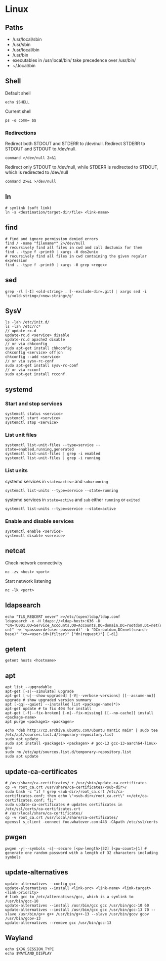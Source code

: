 # Linux

## Paths

- /usr/local/sbin
- /usr/sbin
- /usr/local/bin
- /usr/bin
- executables in /usr/local/bin/ take precedence over /usr/bin/
- ~/.local/bin

## Shell

Default shell
```
echo $SHELL
```
Current shell
```
ps -o comm= $$
```

### Redirections

Redirect both STDOUT and STDERR to /dev/null.
Redirect STDERR to STDOUT and STDOUT to /dev/null.
```
command >/dev/null 2>&1
```

Redirect only STDOUT to /dev/null, while STDERR is redirected to STDOUT, which is redirected to /dev/null
```
command 2>&1 >/dev/null
```

## ln
```
# symlink (soft link)
ln -s <destination/target-dir/file> <link-name>
```

## find

```
# find and ignore permission denied errors
find / -name "filename*" 2>/dev/null
# recursively find all files in cwd and call dos2unix for them
find . -type f -print0 | xargs -0 dos2unix
# recursively find all files in cwd containing the given regular expression
find . -type f -print0 | xargs -0 grep <regex>
```

## sed

```
grep -rl [-I] <old-string> . [--exclude-dir=.git] | xargs sed -i 's/<old-string>/<new-string>/g'
```

## SysV

```
ls -lah /etc/init.d/
ls -lah /etc/rc*
// update-rc.d
update-rc.d <service> disable
update-rc.d apache2 disable
// or via chkconfig
sudo apt-get install chkconfig
chkconfig <service> off|on
chkconfig --add <service>
// or via sysv-rc-conf
sudo apt-get install sysv-rc-conf
// or via rcconf
sudo apt-get install rcconf
```

## systemd

### Start and stop services
```
systemctl status <service>
systemctl start <service>
systemctl stop <service>
```

### List unit files
```
systemctl list-unit-files --type=service --state=enabled,running,generated
systemctl list-unit-files | grep -i enabled
systemctl list-unit-files | grep -i running
```

### List units

systemd services in `state=active` and `sub=running`
```
systemctl list-units --type=service --state=running
```
systemd services in `state=active` and `sub` either `running` or `exited`
```
systemctl list-units --type=service --state=active
```

### Enable and disable services
```
systemctl enable <service>
systemctl disable <service>
```

## netcat

Check network connectivity
```
nc -zv <host> <port>
```

Start network listening
```
nc -lk <port>
```

## ldapsearch
```
echo "TLS_REQCERT never" >>/etc/(open)ldap/ldap.conf
ldapsearch -x -H ldaps://<ldap-host>:636 -D "CN=TU001,OU=Service_Accounts,OU=Accounts,DC=domain,DC=rootdom,DC=net(user-cn)" -w '<password>(user-password)' -b "DC=rootdom,DC=net(search-base)" "cn=<user-id>(filter)" ["dn(request)"] [-d1]
```

## getent
```
getent hosts <hostname>
```

## apt
```
apt list --upgradable
apt-get [-s|--simulate] upgrade
apt-get [-u|--show-upgraded] [-V|--verbose-versions] [[--assume-no]] upgrade # show upgraded version summary
apt [-qq|--quiet] --installed list <package-name(*)>
apt-get update # to fix 404 for install
apt-get [-f|--fix-broken] [-m|--fix-missing] [[--no-cache]] install <package-name>
apt purge <package1> <packagen>
```

```
echo "deb http://cz.archive.ubuntu.com/ubuntu mantic main" | sudo tee /etc/apt/sources.list.d/temporary-repository.list
sudo apt update
sudo apt install <package1> <packagen> # gcc-13 gcc-13-aarch64-linux-gnu
sudo rm /etc/apt/sources.list.d/temporary-repository.list
sudo apt update
```

## update-ca-certificates
```
# /usr/share/ca-certificates/ + /usr/sbin/update-ca-certificates
cp -v root_ca.crt /usr/share/ca-certificates/<sub-dir>/
sudo bash -c "if ! grep <sub-dir>/root_ca.crt /etc/ca-certificates.conf; then echo \"<sub-dir>/root_ca.crt\" >>/etc/ca-certificates.conf; fi;"
sudo update-ca-certificates # updates certificates in /etc/ssl/certs/ca-certificates.crt
# /usr/local/share/ca-certificates/
cp -v root_ca.crt /usr/local/share/ca-certificates/
openssl s_client -connect foo.whatever.com:443 -CApath /etc/ssl/certs
```

## pwgen
```
pwgen -y|--symbols -s|--secure [<pw-length>|32] [<pw-count>|1] # generate one random password with a length of 32 characters including symbols
```

## update-alternatives
```
update-alternatives --config gcc
update-alternatives --install <link-src> <link-name> <link-target> <link-priority>
# link gcc to /etc/alternatives/gcc, which is a symlink to /usr/bin/gcc-10
update-alternatives --install /usr/bin/gcc gcc /usr/bin/gcc-10 60
update-alternatives --install /usr/bin/gcc gcc /usr/bin/gcc-13 70 --slave /usr/bin/g++ g++ /usr/bin/g++-13 --slave /usr/bin/gcov gcov /usr/bin/gcov-13
update-alternatives --remove gcc /usr/bin/gcc-13
```

## Wayland
```
echo $XDG_SESSION_TYPE
echo $WAYLAND_DISPLAY
```
